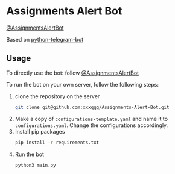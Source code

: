 # Assignments Alert Bot

[@AssignmentsAlertBot](https://telegram.me/AssignmentsAlertBot)

Based on [python-telegram-bot](https://python-telegram-bot.org/)

## Usage
To directly use the bot: follow [@AssignmentsAlertBot](https://telegram.me/AssignmentsAlertBot)

To run the bot on your own server, follow the following steps:
1. clone the repository on the server
    ```bash
    git clone git@github.com:xxxqgg/Assignments-Alert-Bot.git
    ```
2. Make a copy of ```configurations-template.yaml``` and name it 
to ```configurations.yaml```. Change the configurations accordingly.
3. Install pip packages
    ```bash
    pip install -r requirements.txt
    ```
4. Run the bot
    ```bash
    python3 main.py
    ```